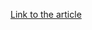 [Link to the article](https://blog.eclecticiq.com/muddywater-apt-attributed-to-iranian-ministry-of-intelligence-and-security-and-the-increasing-global-ransomware-threat?hsLang=en)
